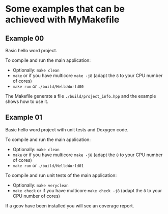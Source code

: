 # Some examples that can be achieved with MyMakefile

## Example 00

Basic hello word project.

To compile and run the main application:
- Optionally: `make clean`
- `make` or if you have multicore `make -j8` (adapt the `8` to your CPU number of cores)
- `make run` or `./build/HelloWorld00`

The Makefile generate a file `./build/project_info.hpp` and the example shows how to use
it.

## Example 01

Basic hello word project with unit tests and Doxygen code.

To compile and run the main application:
- Optionally: `make clean`
- `make` or if you have multicore `make -j8` (adapt the `8` to your CPU number of cores)
- `make run` or `./build/HelloWorld01`

To compile and run unit tests of the main application:
- Optionally: `make veryclean`
- `make check` or if you have multicore `make check -j8` (adapt the `8` to your CPU number of cores)

If a gcov have been installed you will see an coverage report.
